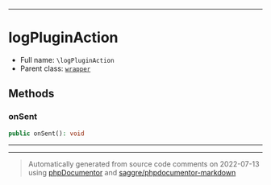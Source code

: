 ***

# logPluginAction





* Full name: `\logPluginAction`
* Parent class: [`wrapper`](./yxorP/inc/wrapper.md)




## Methods


### onSent



```php
public onSent(): void
```











***


***
> Automatically generated from source code comments on 2022-07-13 using [phpDocumentor](http://www.phpdoc.org/) and [saggre/phpdocumentor-markdown](https://github.com/Saggre/phpDocumentor-markdown)
